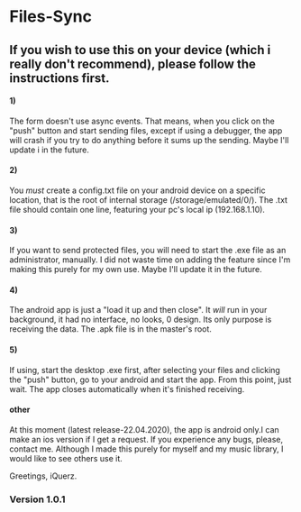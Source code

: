 # Files-Sync

## If you wish to use this on your device (which i really don't recommend), please follow the instructions first.

#### 1)
 The form doesn't use async events. That means, when you click on the "push" button and start sending files, except if using a debugger, the app will crash if you try to do anything before it sums up the sending. Maybe I'll update i in the future.
#### 2)
 You *must* create a config.txt file on your android device on a specific location, that is the root of internal storage (/storage/emulated/0/). The .txt file should contain one line, featuring your pc's local ip (192.168.1.10).
#### 3)
 If you want to send protected files, you will need to start the .exe file as an administrator, manually. I did not waste time on adding the feature since I'm making this purely for my own use. Maybe I'll update it in the future.
#### 4)
 The android app is just a "load it up and then close". It *will* run in your background, it had no interface, no looks, 0 design. Its only purpose is receiving the data. The .apk file is in the master's root.
#### 5)
 If using, start the desktop .exe first, after selecting your files and clicking the "push" button, go to your android and start the app. From this point, just wait. The app closes automatically when it's finished receiving.

#### other
At this moment (latest release-22.04.2020), the app is android only.I can make an ios version if I get a request. If you experience any bugs, please, contact me. Although I made this purely for myself and my music library, I would like to see others use it.

Greetings, iQuerz.

### Version 1.0.1
